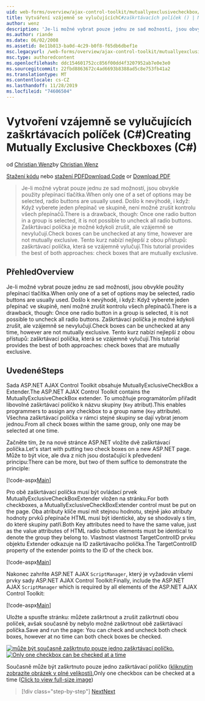 ```yaml
---
uid: web-forms/overview/ajax-control-toolkit/mutuallyexclusivecheckbox/creating-mutually-exclusive-checkboxes-cs
title: Vytváření vzájemně se vylučujícíchC#zaškrtávacích políček () | Microsoft Docs
author: wenz
description: 'Je-li možné vybrat pouze jednu ze sad možností, jsou obvykle použity přepínací tlačítka. Došlo k nevýhodě, i když: je vybráno jedno přepínač ve skupině,...'
ms.author: riande
ms.date: 06/02/2008
ms.assetid: 8e11b813-ba0d-4c29-b0f8-f65db6dbef1e
msc.legacyurl: /web-forms/overview/ajax-control-toolkit/mutuallyexclusivecheckbox/creating-mutually-exclusive-checkboxes-cs
msc.type: authoredcontent
ms.openlocfilehash: ddc154601752cc856f00dd4f3207952ab7e0e3e0
ms.sourcegitcommit: 22fbd8863672c4ad6693b8388ad5c8e753fb41a2
ms.translationtype: MT
ms.contentlocale: cs-CZ
ms.lasthandoff: 11/28/2019
ms.locfileid: "74606504"
---
```

# <a name="creating-mutually-exclusive-checkboxes-c"></a><span data-ttu-id="e5342-104">Vytvoření vzájemně se vylučujících zaškrtávacích políček (C#)</span><span class="sxs-lookup"><span data-stu-id="e5342-104">Creating Mutually Exclusive Checkboxes (C#)</span></span>

<span data-ttu-id="e5342-105">od [Christian Wenz](https://github.com/wenz)</span><span class="sxs-lookup"><span data-stu-id="e5342-105">by [Christian Wenz](https://github.com/wenz)</span></span>

<span data-ttu-id="e5342-106">[Stažení kódu](https://download.microsoft.com/download/9/3/f/93f8daea-bebd-4821-833b-95205389c7d0/MutuallyExclusiveCheckBox0.cs.zip) nebo [stažení PDF](https://download.microsoft.com/download/b/6/a/b6ae89ee-df69-4c87-9bfb-ad1eb2b23373/mutuallyexclusivecheckbox0CS.pdf)</span><span class="sxs-lookup"><span data-stu-id="e5342-106">[Download Code](https://download.microsoft.com/download/9/3/f/93f8daea-bebd-4821-833b-95205389c7d0/MutuallyExclusiveCheckBox0.cs.zip) or [Download PDF](https://download.microsoft.com/download/b/6/a/b6ae89ee-df69-4c87-9bfb-ad1eb2b23373/mutuallyexclusivecheckbox0CS.pdf)</span></span>

> <span data-ttu-id="e5342-107">Je-li možné vybrat pouze jednu ze sad možností, jsou obvykle použity přepínací tlačítka.</span><span class="sxs-lookup"><span data-stu-id="e5342-107">When only one of a set of options may be selected, radio buttons are usually used.</span></span> <span data-ttu-id="e5342-108">Došlo k nevýhodě, i když: Když vyberete jeden přepínač ve skupině, není možné zrušit kontrolu všech přepínačů.</span><span class="sxs-lookup"><span data-stu-id="e5342-108">There is a drawback, though: Once one radio button in a group is selected, it is not possible to uncheck all radio buttons.</span></span> <span data-ttu-id="e5342-109">Zaškrtávací políčka je možné kdykoli zrušit, ale vzájemně se nevylučují.</span><span class="sxs-lookup"><span data-stu-id="e5342-109">Check boxes can be unchecked at any time, however are not mutually exclusive.</span></span> <span data-ttu-id="e5342-110">Tento kurz nabízí nejlepší z obou přístupů: zaškrtávací políčka, která se vzájemně vylučují.</span><span class="sxs-lookup"><span data-stu-id="e5342-110">This tutorial provides the best of both approaches: check boxes that are mutually exclusive.</span></span>

## <a name="overview"></a><span data-ttu-id="e5342-111">Přehled</span><span class="sxs-lookup"><span data-stu-id="e5342-111">Overview</span></span>

<span data-ttu-id="e5342-112">Je-li možné vybrat pouze jednu ze sad možností, jsou obvykle použity přepínací tlačítka.</span><span class="sxs-lookup"><span data-stu-id="e5342-112">When only one of a set of options may be selected, radio buttons are usually used.</span></span> <span data-ttu-id="e5342-113">Došlo k nevýhodě, i když: Když vyberete jeden přepínač ve skupině, není možné zrušit kontrolu všech přepínačů.</span><span class="sxs-lookup"><span data-stu-id="e5342-113">There is a drawback, though: Once one radio button in a group is selected, it is not possible to uncheck all radio buttons.</span></span> <span data-ttu-id="e5342-114">Zaškrtávací políčka je možné kdykoli zrušit, ale vzájemně se nevylučují.</span><span class="sxs-lookup"><span data-stu-id="e5342-114">Check boxes can be unchecked at any time, however are not mutually exclusive.</span></span> <span data-ttu-id="e5342-115">Tento kurz nabízí nejlepší z obou přístupů: zaškrtávací políčka, která se vzájemně vylučují.</span><span class="sxs-lookup"><span data-stu-id="e5342-115">This tutorial provides the best of both approaches: check boxes that are mutually exclusive.</span></span>

## <a name="steps"></a><span data-ttu-id="e5342-116">Uvedené</span><span class="sxs-lookup"><span data-stu-id="e5342-116">Steps</span></span>

<span data-ttu-id="e5342-117">Sada ASP.NET AJAX Control Toolkit obsahuje MutuallyExclusiveCheckBox a Extender.</span><span class="sxs-lookup"><span data-stu-id="e5342-117">The ASP.NET AJAX Control Toolkit contains the MutuallyExclusiveCheckBox extender.</span></span> <span data-ttu-id="e5342-118">To umožňuje programátorům přiřadit libovolné zaškrtávací políčko k názvu skupiny (`Key` atribut).</span><span class="sxs-lookup"><span data-stu-id="e5342-118">This enables programmers to assign any checkbox to a group name (`Key` attribute).</span></span> <span data-ttu-id="e5342-119">Všechna zaškrtávací políčka v rámci stejné skupiny se dají vybrat jenom jednou.</span><span class="sxs-lookup"><span data-stu-id="e5342-119">From all check boxes within the same group, only one may be selected at one time.</span></span>

<span data-ttu-id="e5342-120">Začněte tím, že na nové stránce ASP.NET vložíte dvě zaškrtávací políčka.</span><span class="sxs-lookup"><span data-stu-id="e5342-120">Let's start with putting two check boxes on a new ASP.NET page.</span></span> <span data-ttu-id="e5342-121">Může to být více, ale dva z nich jsou dostačující k předvedení principu:</span><span class="sxs-lookup"><span data-stu-id="e5342-121">There can be more, but two of them suffice to demonstrate the principle:</span></span>

[!code-aspx[Main](creating-mutually-exclusive-checkboxes-cs/samples/sample1.aspx)]

<span data-ttu-id="e5342-122">Pro obě zaškrtávací políčka musí být ovládací prvek MutuallyExclusiveCheckBoxExtender vložen na stránku.</span><span class="sxs-lookup"><span data-stu-id="e5342-122">For both checkboxes, a MutuallyExclusiveCheckBoxExtender control must be put on the page.</span></span> <span data-ttu-id="e5342-123">Oba atributy klíče musí mít stejnou hodnotu, stejně jako atributy hodnoty prvků přepínače HTML musí být identické, aby se shodovaly s tím, do které skupiny patří.</span><span class="sxs-lookup"><span data-stu-id="e5342-123">Both Key attributes need to have the same value, just as the value attributes of HTML radio button elements must be identical to denote the group they belong to.</span></span> <span data-ttu-id="e5342-124">Vlastnost vlastnost TargetControlID prvku objektu Extender odkazuje na ID zaškrtávacího políčka.</span><span class="sxs-lookup"><span data-stu-id="e5342-124">The TargetControlID property of the extender points to the ID of the check box.</span></span>

[!code-aspx[Main](creating-mutually-exclusive-checkboxes-cs/samples/sample2.aspx)]

<span data-ttu-id="e5342-125">Nakonec zahrňte ASP.NET AJAX `ScriptManager`, který je vyžadován všemi prvky sady ASP.NET AJAX Control Toolkit:</span><span class="sxs-lookup"><span data-stu-id="e5342-125">Finally, include the ASP.NET AJAX `ScriptManager` which is required by all elements of the ASP.NET AJAX Control Toolkit:</span></span>

[!code-aspx[Main](creating-mutually-exclusive-checkboxes-cs/samples/sample3.aspx)]

<span data-ttu-id="e5342-126">Uložte a spusťte stránku: můžete zaškrtnout a zrušit zaškrtnutí obou políček, avšak současně by nebylo možné zaškrtnout obě zaškrtávací políčka.</span><span class="sxs-lookup"><span data-stu-id="e5342-126">Save and run the page: You can check and uncheck both check boxes, however at no time can both check boxes be checked.</span></span>

<span data-ttu-id="e5342-127">[![může být současně zaškrtnuto pouze jedno zaškrtávací políčko.](creating-mutually-exclusive-checkboxes-cs/_static/image2.png)](creating-mutually-exclusive-checkboxes-cs/_static/image1.png)</span><span class="sxs-lookup"><span data-stu-id="e5342-127">[![Only one checkbox can be checked at a time](creating-mutually-exclusive-checkboxes-cs/_static/image2.png)](creating-mutually-exclusive-checkboxes-cs/_static/image1.png)</span></span>

<span data-ttu-id="e5342-128">Současně může být zaškrtnuto pouze jedno zaškrtávací políčko ([kliknutím zobrazíte obrázek v plné velikosti).](creating-mutually-exclusive-checkboxes-cs/_static/image3.png)</span><span class="sxs-lookup"><span data-stu-id="e5342-128">Only one checkbox can be checked at a time ([Click to view full-size image](creating-mutually-exclusive-checkboxes-cs/_static/image3.png))</span></span>

> [!div class="step-by-step"]
> [<span data-ttu-id="e5342-129">Next</span><span class="sxs-lookup"><span data-stu-id="e5342-129">Next</span></span>](creating-mutually-exclusive-checkboxes-vb.md)
